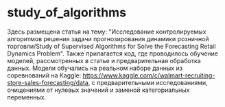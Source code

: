 # study_of_algorithms

Здесь размещена статья на тему: "Исследование контролируемых алгоритмов решения задачи прогнозирования динамики розничной торговли/Study of Supervised Algorithms for Solve the Forecasting Retail Dynamics Problem".
Также прилагается код, где проводилось обучение моделей, рассмотренных в статье и предварительная обработка данных. 
Модели обучались на реальном наборе данных из соревнований на Kaggle: https://www.kaggle.com/c/walmart-recruiting-store-sales-forecasting/data, с предварительными исследованиями, очищениями от нулевых значений и заменой категориальных переменных.
